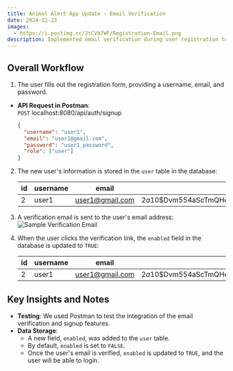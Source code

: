 ```yaml
---
title: Animal Alert App Update - Email Verification
date: 2024-12-23
images:
  - https://i.postimg.cc/JtCVb7WF/Registration-Email.png
description: Implemented email verification during user registration to ensure email validity.
---
```


## Overall Workflow

1. The user fills out the registration form, providing a username, email, and password.

- **API Request in Postman**:  
   `POST` localhost:8080/api/auth/signup
  ```json
  {
    "username": "user1",
    "email": "user1@gmail.com",
    "password": "user1_password",
    "role": ["user"]
  }
  ```

2. The new user's information is stored in the `user` table in the database:

   | id  | username | email           | password                                                     | enabled |
   | --- | -------- | --------------- | ------------------------------------------------------------ | ------- |
   | 2   | user1    | user1@gmail.com | $2a$10$Dvm554aScTmQHefLQZOVH./tPuKccDrkmcj.b.SYK9ERQ1fYjHCvm | f       |

3. A verification email is sent to the user's email address:
   ![Sample Verification Email](https://i.postimg.cc/JtCVb7WF/Registration-Email.png "Sample Verification Email")

4. When the user clicks the verification link, the `enabled` field in the database is updated to `TRUE`:

   | id  | username | email           | password                                                     | enabled |
   | --- | -------- | --------------- | ------------------------------------------------------------ | ------- |
   | 2   | user1    | user1@gmail.com | $2a$10$Dvm554aScTmQHefLQZOVH./tPuKccDrkmcj.b.SYK9ERQ1fYjHCvm | t       |

## Key Insights and Notes

- **Testing**: We used Postman to test the integration of the email verification and signup features.
- **Data Storage**:
  - A new field, `enabled`, was added to the `user` table.
  - By default, `enabled` is set to `FALSE`.
  - Once the user's email is verified, `enabled` is updated to `TRUE`, and the user will be able to login.
